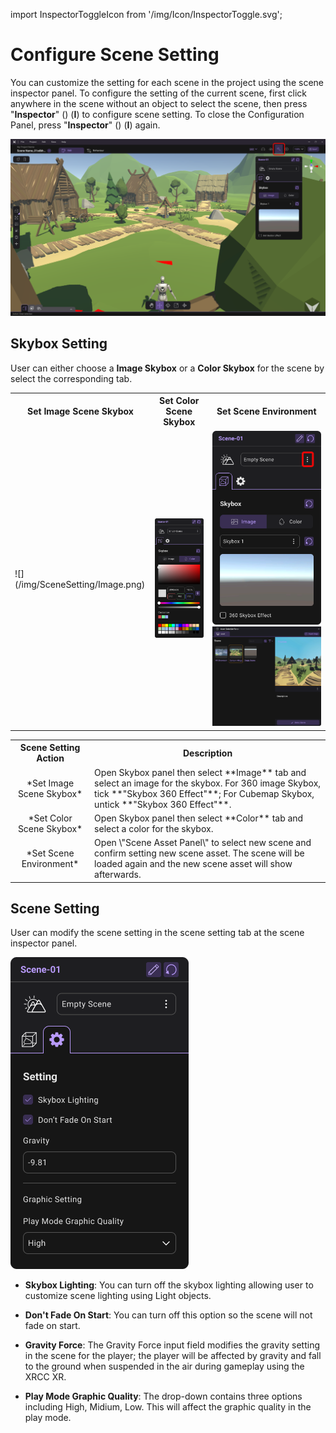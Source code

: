 import InspectorToggleIcon from '/img/Icon/InspectorToggle.svg';

# Configure Scene Setting

You can customize the setting for each scene in the project using the scene inspector panel. To configure the setting of the current scene, first click anywhere in the scene without an object to select the scene, then press "**Inspector**" (<InspectorToggleIcon className="XRCCIcon"/>) (**I**) to configure scene setting. To close the Configuration Panel, press "**Inspector**" (<InspectorToggleIcon className="XRCCIcon"/>) (**I**) again.

![](/img/SceneSetting/InspectorOpened.png)

## Skybox Setting

User can either choose a **Image Skybox** or a **Color Skybox** for the scene by select the corresponding tab.

<table>
    <tr>
        <th>Set Image Scene Skybox</th>
        <th>Set Color Scene Skybox</th>
        <th>Set Scene Environment</th>
    </tr>
    <tr>
        <td>![](/img/SceneSetting/Image.png)</td>
        <td><img src="/img/SceneSetting/Color.png" alt="" style={{width:210}}/></td>
        <td><div style={{display: 'flex'}}><div><img src="/img/SceneSetting/SelectAssets.png" alt=""/></div><div><img src="/img/SceneSetting/AssetSelection.png" alt="" style={{width:560}}/></div></div>  </td> 
    </tr>
</table>

<table>
    <tr>
        <th>Scene Setting Action</th>
        <th>Description</th>
    </tr>
    <tr>
        <td><center>*Set Image Scene Skybox*</center></td>
        <td>Open Skybox panel then select **Image** tab and select an image for the skybox. For 360 image Skybox, tick **"Skybox 360 Effect"**; For Cubemap Skybox, untick **"Skybox 360 Effect"**.</td>
    </tr>
    <tr>
        <td><center>*Set Color Scene Skybox*</center></td>
        <td>Open Skybox panel then select **Color** tab and select a color for the skybox.</td>
    </tr>
    <tr>
        <td><center>*Set Scene Environment*</center></td>
        <td>Open \"Scene Asset Panel\" to select new scene and confirm setting new scene asset. The scene will be loaded again and the new scene asset will show afterwards.</td>
    </tr>
</table>

## Scene Setting

User can modify the scene setting in the scene setting tab at the scene inspector panel.

![](/img/SceneSetting/SceneSetting.png)

-   **Skybox Lighting**: You can turn off the skybox lighting allowing user to customize scene lighting using Light objects.

-   **Don't Fade On Start**: You can turn off this option so the scene will not fade on start.

-   **Gravity Force**: The Gravity Force input field modifies the gravity setting in the scene for the player; the player will be affected by gravity and fall to the ground when suspended in the air during gameplay using the XRCC XR.

-   **Play Mode Graphic Quality**: The drop-down contains three options including High, Midium, Low. This will affect the graphic quality in the play mode.
